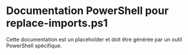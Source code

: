 # Documentation PowerShell pour replace-imports.ps1

Cette documentation est un placeholder et doit être générée par un outil PowerShell spécifique.

